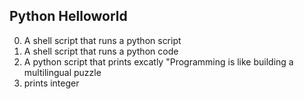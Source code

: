 ## Python Helloworld
0. A shell script that runs a python script
1. A shell script that runs a python code
2. A python script that prints excatly "Programming is like building a multilingual puzzle
3. prints integer
